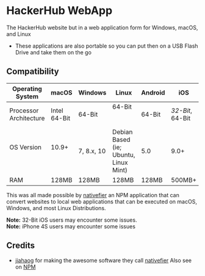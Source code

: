 # HackerHub WebApp
The HackerHub website but in a web application form for Windows, macOS, and Linux  

- These applications are also portable so you can put then on a USB Flash Drive and take them on the go  

## Compatibility

| Operating System       | macOS        | Windows    | Linux                                | Android| iOS|
|------------------------|--------------|------------|--------------------------------------|--------|----|
| Processor Architecture | Intel 64-Bit | 64-Bit     | 64-Bit                               |64-Bit  | *32-Bit*, 64-Bit|
| OS Version             | 10.9+        | 7, 8.x, 10 | Debian Based (ie; Ubuntu, Linux Mint) |5.0| 9.0+
| RAM                    | 128MB        | 128MB      | 128MB                                |128MB   | 500MB+|   

This was all made possible by [nativefier](https://www.npmjs.com/package/nativefier) an NPM application that can convert websites to local web applications that can be executed on macOS, Windows, and most Linux Distributions.  
  
**Note:** 32-Bit iOS users may encounter some issues.  
**Note:** iPhone 4S users may encounter some issues

## Credits

- [jiahaog](https://github.com/jiahaog) for making the awesome software they call [nativefier](https://github.com/jiahaog/nativefier) Also see on [NPM](https://www.npmjs.com/package/nativefier)  
